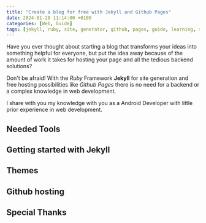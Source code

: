 ```yaml
---
title: "Create a blog for free with Jekyll and Github Pages"
date: 2024-01-28 11:14:00 +0100
categories: [Web, Guide]
tags: [jekyll, ruby, site, generator, github, pages, guide, learning, setup, programming]
---
```


Have you ever thought about starting a blog that transforms your ideas into something helpful for everyone,
but put the idea away because of the amount of work it takes for hosting your page and all the tedious backend
solutions?

Don't be afraid! With the *Ruby* Framework **Jekyll** for site generation and free hosting possibilities like
*Github Pages* there is no need for a backend or a complex knowledge in web development.

I share with you my knowledge with you as a Android Developer with little prior experience in web development.

## Needed Tools

## Getting started with Jekyll

## Themes

## Github hosting

## Special Thanks